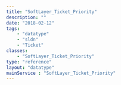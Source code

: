 ```yaml
---
title: "SoftLayer_Ticket_Priority"
description: ""
date: "2018-02-12"
tags:
    - "datatype"
    - "sldn"
    - "Ticket"
classes:
    - "SoftLayer_Ticket_Priority"
type: "reference"
layout: "datatype"
mainService : "SoftLayer_Ticket_Priority"
---
```


